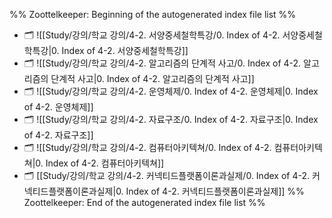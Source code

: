 %% Zoottelkeeper: Beginning of the autogenerated index file list  %%
- 🗂️ ![[Study/강의/학교 강의/4-2. 서양중세철학특강/0. Index of 4-2. 서양중세철학특강|0. Index of 4-2. 서양중세철학특강]]
- 🗂️ ![[Study/강의/학교 강의/4-2. 알고리즘의 단계적 사고/0. Index of 4-2. 알고리즘의 단계적 사고|0. Index of 4-2. 알고리즘의 단계적 사고]]
- 🗂️ ![[Study/강의/학교 강의/4-2. 운영체제/0. Index of 4-2. 운영체제|0. Index of 4-2. 운영체제]]
- 🗂️ ![[Study/강의/학교 강의/4-2. 자료구조/0. Index of 4-2. 자료구조|0. Index of 4-2. 자료구조]]
- 🗂️ ![[Study/강의/학교 강의/4-2. 컴퓨터아키텍쳐/0. Index of 4-2. 컴퓨터아키텍쳐|0. Index of 4-2. 컴퓨터아키텍쳐]]
- 🗂️ [[Study/강의/학교 강의/4-2. 커넥티드플랫폼이론과실제/0. Index of 4-2. 커넥티드플랫폼이론과실제|0. Index of 4-2. 커넥티드플랫폼이론과실제]]
%% Zoottelkeeper: End of the autogenerated index file list  %%
